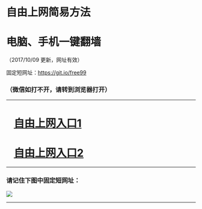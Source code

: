 ﻿# 自由上网简易方法

# 电脑、手机一键翻墙

（2017/10/09 更新，网址有效）

固定短网址：https://git.io/free99

### （微信如打不开，请转到浏览器打开）


***





# &nbsp;&nbsp; <a href="http://ft436712242.fwq-tz-1001.info/fwqtz01.html?t=10090012982 " target="_blank">自由上网入口1</a>
# &nbsp;&nbsp; <a href="http://ft3211229440.fwq-tz-1002.info/fwqtz02.html?t=100900112740 " target="_blank">自由上网入口2</a>
***

### 请记住下图中固定短网址：

<img src="https://s3-us-west-2.amazonaws.com/fwq-1001/yjfq-20170905okok.png" /> 


***

